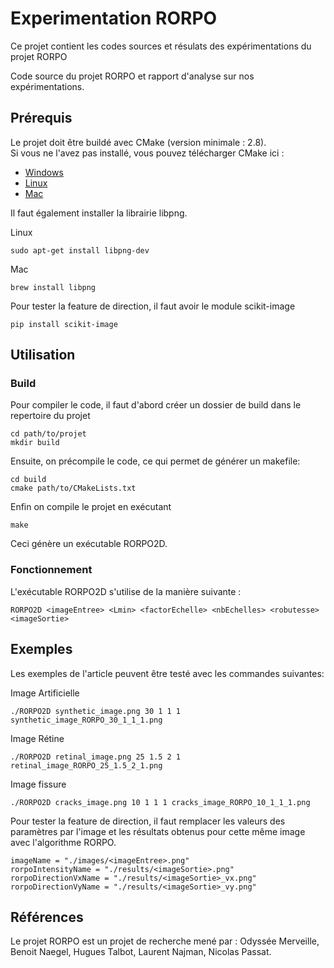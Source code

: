 # Experimentation RORPO
Ce projet contient les codes sources et résulats des expérimentations du projet RORPO 

Code source du projet RORPO et rapport d'analyse sur nos expérimentations.
## Prérequis
Le projet doit être buildé avec CMake (version minimale : 2.8).    
Si vous ne l'avez pas installé, vous pouvez télécharger CMake ici : 
- [Windows](https://github.com/Kitware/CMake/releases/download/v3.22.1/cmake-3.22.1.zip)
- [Linux](https://github.com/Kitware/CMake/releases/download/v3.22.1/cmake-3.22.1.tar.gz)
- [Mac](https://github.com/Kitware/CMake/releases/download/v3.22.1/cmake-3.22.1-macos-universal.dmg)

Il faut également installer la librairie libpng.

Linux
```
sudo apt-get install libpng-dev
```
Mac
```
brew install libpng
```

Pour tester la feature de direction, il faut avoir le module scikit-image
```
pip install scikit-image 
```

## Utilisation

### Build
Pour compiler le code, il faut d'abord créer un dossier de build dans le repertoire du projet 
``` 
cd path/to/projet
mkdir build
```
Ensuite, on précompile le code, ce qui permet de générer un makefile:
```
cd build
cmake path/to/CMakeLists.txt
```
Enfin on compile le projet en exécutant 
```
make
```
Ceci génère un exécutable RORPO2D.

### Fonctionnement
L'exécutable RORPO2D s'utilise de la manière suivante : 
```
RORPO2D <imageEntree> <Lmin> <factorEchelle> <nbEchelles> <robutesse> <imageSortie>
```

## Exemples
Les exemples de l'article peuvent être testé avec les commandes suivantes:

Image Artificielle 
```
./RORPO2D synthetic_image.png 30 1 1 1 synthetic_image_RORPO_30_1_1_1.png
```

Image Rétine
```
./RORPO2D retinal_image.png 25 1.5 2 1 retinal_image_RORPO_25_1.5_2_1.png
```

Image fissure 
```
./RORPO2D cracks_image.png 10 1 1 1 cracks_image_RORPO_10_1_1_1.png
```

Pour tester la feature de direction, il faut remplacer les valeurs des paramètres par l'image et les résultats obtenus pour cette même image avec l'algorithme RORPO.
```
imageName = "./images/<imageEntree>.png"
rorpoIntensityName = "./results/<imageSortie>.png"
rorpoDirectionVxName = "./results/<imageSortie>_vx.png"
rorpoDirectionVyName = "./results/<imageSortie>_vy.png"
```


## Références
Le projet RORPO est un projet de recherche mené par : Odyssée Merveille, Benoit Naegel, Hugues Talbot, Laurent Najman, Nicolas Passat.

